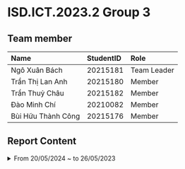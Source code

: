 # ISD.ICT.2023.2 Group 3

## Team member
| Name                   | StudentID   |Role        |
| :-----------------     | :---------- |:---------- |
| Ngô Xuân Bách          | 20215181    |Team Leader |
| Trần Thị Lan Anh       | 20215180    |Member      |
| Trần Thuỷ Châu         | 20215182    |Member      |
| Đào Minh Chí           | 20210082    |Member      |
| Bùi Hữu Thành Công     | 20215176    |Member      |

## Report Content
<details>
  <summary>From 20/05/2024 ~ to 26/05/2023 </summary>
<br>
<details>
<summary>Team Member 1: Ngô Xuân Bách</summary>
<br>

- Assigned tasks:
  - Create and set up database and connections

- Implementation details:
  - Pull Request(s): link 
  - Specific task details:
    - ...
    - ...
    
  
</details>

<details>
<summary>Team Member 2: Trần Thuỷ Châu</summary>
<br>

- Assigned tasks: Implement the home screen and product view

- Implementation details:
  - Pull Request(s): 
  - Specific task details:
    - ...
    - ...
</details>

<details>
<summary>Team Member 3: Trần Thị Lan Anh</summary>
<br>

- Assigned tasks: Implement the viewing cart

- Implementation details:
  - Pull Request(s): 
  - Specific implementation details:
    - ...
    - ...
</details>

<details>
<summary>Team Member 4: Đào Minh Chí</summary>
<br>

- Assigned tasks: Implement for VNPay interface and Pay order

- Implementation details:
  - Pull Request(s): 
  - Specific implementation details:
    - ...
    - ...
</details>

<details>
<summary>Team Member 5: Bùi Hữu Thành Công</summary>
<br>

- Assigned tasks: Implement Place Order, Place Rush Order function

- Implementation details:
  - Pull Request(s): 
  - Specific implementation details:
    - ...
    - ...
</details>
</details>




